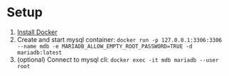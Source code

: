 # Setup

1. [Install Docker](https://docs.docker.com/desktop/install/mac-install/)
2. Create and start mysql container: `docker run -p 127.0.0.1:3306:3306  --name mdb -e MARIADB_ALLOW_EMPTY_ROOT_PASSWORD=TRUE -d mariadb:latest`
3. (optional) Connect to mysql cli: `docker exec -it mdb mariadb --user root`